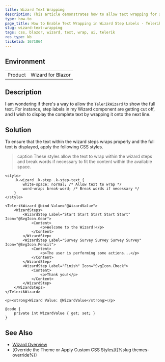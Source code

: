 ```yaml
---
title: Wizard Text Wrapping
description: This article demonstrates how to allow text wrapping for step labels in the Telerik UI for Blazor Wizard component to ensure full text visibility.
type: how-to
page_title: How to Enable Text Wrapping in Wizard Step Labels - Telerik UI for Blazor
slug: wizard-text-wrapping
tags: css, blazor, wizard, text, wrap, ui, telerik
res_type: kb
ticketid: 1671064
---
```


## Environment

<table>
    <tbody>
	    <tr>
	    	<td>Product</td>
	    	<td>Wizard for Blazor</td>
	    </tr>
    </tbody>
</table>

## Description

I am wondering if there's a way to allow the `TelerikWizard` to show the full text. For instance, step labels in my Wizard component are getting cut off, and I wish to display the complete text by wrapping it onto the next line.

## Solution

To ensure that the text within the wizard steps wraps properly and the full text is displayed, apply the following CSS styles.

>caption These styles allow the text to wrap within the wizard steps and break words if necessary to fit the content within the available space.

````RAZOR
<style>
    .k-wizard .k-step .k-step-text {
        white-space: normal; /* Allow text to wrap */
        word-wrap: break-word; /* Break words if necessary */
    }
</style>

<TelerikWizard @bind-Value="@WizardValue">
    <WizardSteps>
        <WizardStep Label="Start Start Start Start Start" Icon="@SvgIcon.Gear">
            <Content>
                <p>Welcome to the Wizard!</p>
            </Content>
        </WizardStep>
        <WizardStep Label="Survey Survey Survey Survey Survey" Icon="@SvgIcon.Pencil">
            <Content>
                <p>The user is performing some actions...</p>
            </Content>
        </WizardStep>
        <WizardStep Label="Finish" Icon="SvgIcon.Check">
            <Content>
                <p>Thank you!</p>
            </Content>
        </WizardStep>
    </WizardSteps>
</TelerikWizard>

<p><strong>Wizard Value: @WizardValue</strong></p>

@code {
    private int WizardValue { get; set; }
}
````

## See Also

- [Wizard Overview](https://docs.telerik.com/blazor-ui/components/wizard/overview)
- [Override the Theme or Apply Custom CSS Styles]({%slug themes-override%})
